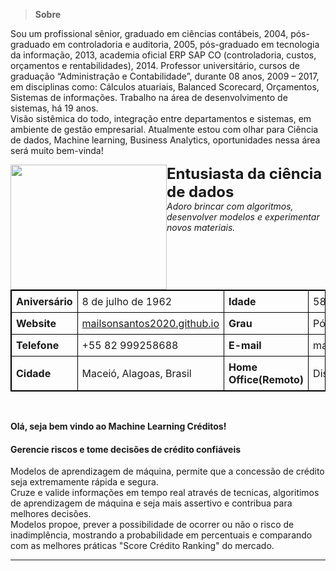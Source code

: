 > **Sobre**

Sou um profissional sênior, graduado em ciências contábeis, 2004, pós-graduado em controladoria e auditoria, 2005, pós-graduado em tecnologia da informação, 2013, academia oficial ERP SAP CO (controladoria, custos, orçamentos e rentabilidades), 2014. Professor universitário, cursos de graduação “Administração e Contabilidade”, durante 08 anos, 2009 – 2017, em disciplinas como: Cálculos atuariais, Balanced Scorecard, Orçamentos, Sistemas de informações. Trabalho na área de desenvolvimento de sistemas, há 19 anos.<br> Visão sistêmica do todo, integração entre departamentos e sistemas, em ambiente de gestão empresarial. Atualmente estou com olhar para Ciência de dados, Machine learning, Business Analytics, oportunidades nessa área será muito bem-vinda!
<p><img style="float:left" src="foto.png" width="250" height="200"> <font size="5"> <b> Entusiasta da ciência de dados</b> </font> <br> <i>Adoro brincar com algoritmos, desenvolver modelos e experimentar novos materiais.</i> <br>
<!DOCTYPE html>
<html>
<head>
<style>
table, td {
  border: 1px solid black;
  border-collapse: collapse;
}
td {
  padding: 7px;
  text-align: left;
}
</style>
</head>
<body>

<table>
  <tr>
    <td><b>  Aniversário</b></td>
    <td>  8 de julho de 1962</td>
    <td><b>   Idade</b></td>
	<td> 58</td>
  </tr>
  <tr>
    <td><b>  Website</b></td>
    <td><a href='http://mailsonsantos2020.github.io' style="display:block;">mailsonsantos2020.github.io</a></td>
    <td><b>   Grau</b></td>
	<td> Pós-graduado</td>
  </tr>
  <tr>
    <td><b>  Telefone</b></td>
    <td> +55 82 999258688 </td>
    <td><b>   E-mail</b></td>
	<td> mailson.melo.santos@gmail.com</td>
  </tr>
  <tr>
    <td><b>  Cidade</b></td>
    <td> Maceió, Alagoas, Brasil</td>
    <td><b>   Home Office(Remoto)</b></td>
	<td> Disponível</td>
  </tr>
</table>
</p>
 
<br>
 
**Olá, seja bem vindo ao Machine Learning Créditos!**<br>

#### Gerencie riscos e tome decisões de crédito confiáveis

Modelos de aprendizagem de máquina, permite que a concessão de crédito seja extremamente rápida e segura. <br>
Cruze e valide informações em tempo real através de tecnicas, algoritimos de aprendizagem de máquina e seja mais assertivo
e contribua para melhores decisões.<br>
Modelos propoe, prever a possibilidade de ocorrer ou não o risco de inadimplência, mostrando a probabilidade em percentuais e
comparando com as melhores práticas "Score Crédito Ranking" do mercado.
<hr>
